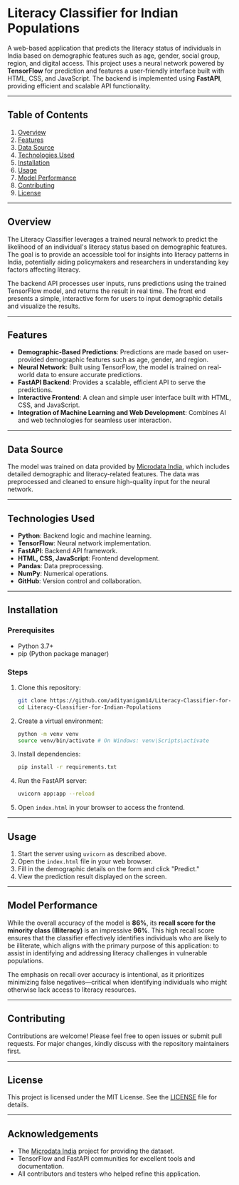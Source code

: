 # Literacy Classifier for Indian Populations

A web-based application that predicts the literacy status of individuals in India based on demographic features such as age, gender, social group, region, and digital access. This project uses a neural network powered by **TensorFlow** for prediction and features a user-friendly interface built with HTML, CSS, and JavaScript. The backend is implemented using **FastAPI**, providing efficient and scalable API functionality.

---

## Table of Contents
1. [Overview](#overview)
2. [Features](#features)
3. [Data Source](#data-source)
4. [Technologies Used](#technologies-used)
5. [Installation](#installation)
6. [Usage](#usage)
7. [Model Performance](#model-performance)
8. [Contributing](#contributing)
9. [License](#license)

---

## Overview

The Literacy Classifier leverages a trained neural network to predict the likelihood of an individual's literacy status based on demographic features. The goal is to provide an accessible tool for insights into literacy patterns in India, potentially aiding policymakers and researchers in understanding key factors affecting literacy.

The backend API processes user inputs, runs predictions using the trained TensorFlow model, and returns the result in real time. The front end presents a simple, interactive form for users to input demographic details and visualize the results.

---

## Features

- **Demographic-Based Predictions**: Predictions are made based on user-provided demographic features such as age, gender, and region.
- **Neural Network**: Built using TensorFlow, the model is trained on real-world data to ensure accurate predictions.
- **FastAPI Backend**: Provides a scalable, efficient API to serve the predictions.
- **Interactive Frontend**: A clean and simple user interface built with HTML, CSS, and JavaScript.
- **Integration of Machine Learning and Web Development**: Combines AI and web technologies for seamless user interaction.

---

## Data Source

The model was trained on data provided by [Microdata India](https://microdata.gov.in/nada43/index.php/catalog/151/data_dictionary), which includes detailed demographic and literacy-related features. The data was preprocessed and cleaned to ensure high-quality input for the neural network.

---

## Technologies Used

- **Python**: Backend logic and machine learning.
- **TensorFlow**: Neural network implementation.
- **FastAPI**: Backend API framework.
- **HTML, CSS, JavaScript**: Frontend development.
- **Pandas**: Data preprocessing.
- **NumPy**: Numerical operations.
- **GitHub**: Version control and collaboration.

---

## Installation

### Prerequisites

- Python 3.7+
- pip (Python package manager)

### Steps

1. Clone this repository:
    ```bash
    git clone https://github.com/adityanigam14/Literacy-Classifier-for-Indian-Populations.git
    cd Literacy-Classifier-for-Indian-Populations
    ```

2. Create a virtual environment:
    ```bash
    python -m venv venv
    source venv/bin/activate # On Windows: venv\Scripts\activate
    ```

3. Install dependencies:
    ```bash
    pip install -r requirements.txt
    ```

4. Run the FastAPI server:
    ```bash
    uvicorn app:app --reload
    ```

5. Open `index.html` in your browser to access the frontend.

---

## Usage

1. Start the server using `uvicorn` as described above.
2. Open the `index.html` file in your web browser.
3. Fill in the demographic details on the form and click "Predict."
4. View the prediction result displayed on the screen.

---

## Model Performance

While the overall accuracy of the model is **86%**, its **recall score for the minority class (Illiteracy)** is an impressive **96%**. This high recall score ensures that the classifier effectively identifies individuals who are likely to be illiterate, which aligns with the primary purpose of this application: to assist in identifying and addressing literacy challenges in vulnerable populations.

The emphasis on recall over accuracy is intentional, as it prioritizes minimizing false negatives—critical when identifying individuals who might otherwise lack access to literacy resources. 

---

## Contributing

Contributions are welcome! Please feel free to open issues or submit pull requests. For major changes, kindly discuss with the repository maintainers first.

---

## License

This project is licensed under the MIT License. See the [LICENSE](LICENSE) file for details.

---

## Acknowledgements

- The [Microdata India](https://microdata.gov.in/nada43/index.php/catalog/151/data_dictionary) project for providing the dataset.
- TensorFlow and FastAPI communities for excellent tools and documentation.
- All contributors and testers who helped refine this application.

